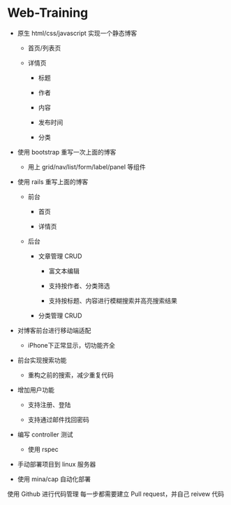 # Web-Training
- 原生 html/css/javascript 实现一个静态博客

    - 首页/列表页

    - 详情页

        - 标题

        - 作者

        - 内容

        - 发布时间

        - 分类

- 使用 bootstrap 重写一次上面的博客

    - 用上 grid/nav/list/form/label/panel 等组件

- 使用 rails 重写上面的博客

    - 前台

        - 首页

        - 详情页

    - 后台

        - 文章管理 CRUD

            - 富文本编辑

            - 支持按作者、分类筛选

            - 支持按标题、内容进行模糊搜索并高亮搜索结果

        - 分类管理 CRUD

- 对博客前台进行移动端适配
    - iPhone下正常显示，切功能齐全

- 前台实现搜索功能

    - 重构之前的搜索，减少重复代码

- 增加用户功能

    - 支持注册、登陆

    - 支持通过邮件找回密码

- 编写 controller 测试

    - 使用 rspec

- 手动部署项目到 linux 服务器

- 使用 mina/cap 自动化部署

使用 Github 进行代码管理
每一步都需要建立 Pull request，并自己 reivew 代码